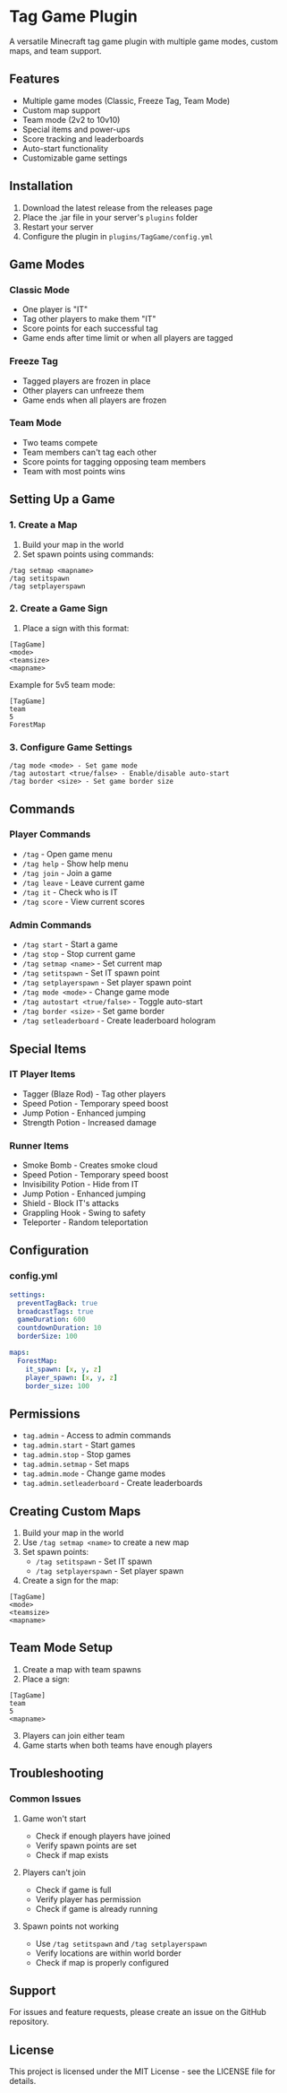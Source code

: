 # Tag Game Plugin

A versatile Minecraft tag game plugin with multiple game modes, custom maps, and team support.

## Features
- Multiple game modes (Classic, Freeze Tag, Team Mode)
- Custom map support
- Team mode (2v2 to 10v10)
- Special items and power-ups
- Score tracking and leaderboards
- Auto-start functionality
- Customizable game settings

## Installation
1. Download the latest release from the releases page
2. Place the .jar file in your server's `plugins` folder
3. Restart your server
4. Configure the plugin in `plugins/TagGame/config.yml`

## Game Modes

### Classic Mode
- One player is "IT"
- Tag other players to make them "IT"
- Score points for each successful tag
- Game ends after time limit or when all players are tagged

### Freeze Tag
- Tagged players are frozen in place
- Other players can unfreeze them
- Game ends when all players are frozen

### Team Mode
- Two teams compete
- Team members can't tag each other
- Score points for tagging opposing team members
- Team with most points wins

## Setting Up a Game

### 1. Create a Map
1. Build your map in the world
2. Set spawn points using commands:
```
/tag setmap <mapname>
/tag setitspawn
/tag setplayerspawn
```

### 2. Create a Game Sign
1. Place a sign with this format:
```
[TagGame]
<mode>
<teamsize>
<mapname>
```
Example for 5v5 team mode:
```
[TagGame]
team
5
ForestMap
```

### 3. Configure Game Settings
```
/tag mode <mode> - Set game mode
/tag autostart <true/false> - Enable/disable auto-start
/tag border <size> - Set game border size
```

## Commands

### Player Commands
- `/tag` - Open game menu
- `/tag help` - Show help menu
- `/tag join` - Join a game
- `/tag leave` - Leave current game
- `/tag it` - Check who is IT
- `/tag score` - View current scores

### Admin Commands
- `/tag start` - Start a game
- `/tag stop` - Stop current game
- `/tag setmap <name>` - Set current map
- `/tag setitspawn` - Set IT spawn point
- `/tag setplayerspawn` - Set player spawn point
- `/tag mode <mode>` - Change game mode
- `/tag autostart <true/false>` - Toggle auto-start
- `/tag border <size>` - Set game border
- `/tag setleaderboard` - Create leaderboard hologram

## Special Items

### IT Player Items
- Tagger (Blaze Rod) - Tag other players
- Speed Potion - Temporary speed boost
- Jump Potion - Enhanced jumping
- Strength Potion - Increased damage

### Runner Items
- Smoke Bomb - Creates smoke cloud
- Speed Potion - Temporary speed boost
- Invisibility Potion - Hide from IT
- Jump Potion - Enhanced jumping
- Shield - Block IT's attacks
- Grappling Hook - Swing to safety
- Teleporter - Random teleportation

## Configuration

### config.yml
```yaml
settings:
  preventTagBack: true
  broadcastTags: true
  gameDuration: 600
  countdownDuration: 10
  borderSize: 100

maps:
  ForestMap:
    it_spawn: [x, y, z]
    player_spawn: [x, y, z]
    border_size: 100
```

## Permissions
- `tag.admin` - Access to admin commands
- `tag.admin.start` - Start games
- `tag.admin.stop` - Stop games
- `tag.admin.setmap` - Set maps
- `tag.admin.mode` - Change game modes
- `tag.admin.setleaderboard` - Create leaderboards

## Creating Custom Maps

1. Build your map in the world
2. Use `/tag setmap <name>` to create a new map
3. Set spawn points:
   - `/tag setitspawn` - Set IT spawn
   - `/tag setplayerspawn` - Set player spawn
4. Create a sign for the map:
```
[TagGame]
<mode>
<teamsize>
<mapname>
```

## Team Mode Setup

1. Create a map with team spawns
2. Place a sign:
```
[TagGame]
team
5
<mapname>
```
3. Players can join either team
4. Game starts when both teams have enough players

## Troubleshooting

### Common Issues
1. Game won't start
   - Check if enough players have joined
   - Verify spawn points are set
   - Check if map exists

2. Players can't join
   - Check if game is full
   - Verify player has permission
   - Check if game is already running

3. Spawn points not working
   - Use `/tag setitspawn` and `/tag setplayerspawn`
   - Verify locations are within world border
   - Check if map is properly configured

## Support
For issues and feature requests, please create an issue on the GitHub repository.

## License
This project is licensed under the MIT License - see the LICENSE file for details.